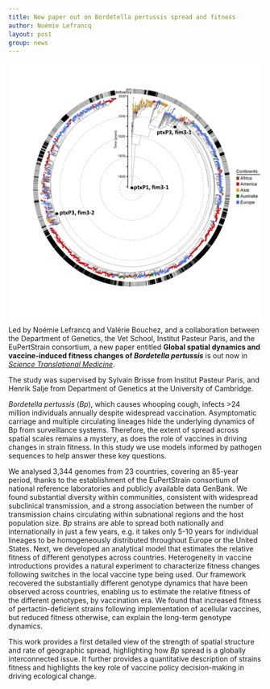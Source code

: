 ```yaml
---
title: New paper out on Bordetella pertussis spread and fitness
author: Noémie Lefrancq
layout: post
group: news
---
```


<img src="/static/img/news/BPertussis_phylo.jpg" alt="BPertussus-phylo" class="img-fluid">

Led by Noémie Lefrancq and Valérie Bouchez, and a collaboration between the Department of Genetics, the Vet School, Institut Pasteur Paris, and the EuPertStrain consortium, a new paper entitled **Global spatial dynamics and vaccine-induced fitness changes of *Bordetella pertussis*** is out now in [*Science Translational Medicine*](https://www.science.org/doi/10.1126/scitranslmed.abn3253). 

The study was supervised by Sylvain Brisse from Institut Pasteur Paris, and Henrik Salje from Department of Genetics at the University of Cambridge.


*Bordetella pertussis* (*Bp*), which causes whooping cough, infects >24 million individuals annually despite widespread vaccination. Asymptomatic carriage and multiple circulating lineages hide the underlying dynamics of Bp from surveillance systems. Therefore, the extent of spread across spatial scales remains a mystery, as does the role of vaccines in driving changes in strain fitness. In this study we use models informed by pathogen sequences to help answer these key questions.

We analysed 3,344 genomes from 23 countries, covering an 85-year period, thanks to the establishment of the EuPertStrain consortium of national reference laboratories and publicly available data GenBank. We found substantial diversity within communities, consistent with widespread subclinical transmission, and a strong association between the number of transmission chains circulating within subnational regions and the host population size. *Bp* strains are able to spread both nationally and internationally in just a few years, e.g. it takes only 5-10 years for individual lineages to be homogeneously distributed throughout Europe or the United States. Next, we developed an analytical model that estimates the relative fitness of different genotypes across countries. Heterogeneity in vaccine introductions provides a natural experiment to characterize fitness changes following switches in the local vaccine type being used. Our framework recovered the substantially different genotype dynamics that have been observed across countries, enabling us to estimate the relative fitness of the different genotypes, by vaccination era. We found that increased fitness of pertactin-deficient strains following implementation of acellular vaccines, but reduced fitness otherwise, can explain the long-term genotype dynamics. 

This work provides a first detailed view of the strength of spatial structure and rate of geographic spread, highlighting how *Bp* spread is a globally interconnected issue. It further provides a quantitative description of strains fitness and highlights the key role of vaccine policy decision-making in driving ecological change.
